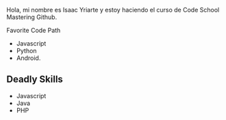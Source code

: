 Hola, mi nombre es Isaac Yriarte y estoy haciendo el curso de Code School Mastering Github.

Favorite Code Path

- Javascript
- Python
- Android.

## Deadly Skills
- Javascript
- Java
- PHP